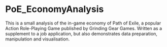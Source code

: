 # PoE_EconomyAnalysis
This is a small analysis of the in-game economy of Path of Exile, a popular Action Role-Playing Game published by Grinding Gear Games.
Written as a supplement to a job application, but also demonstrates data preparation, manipulation and visualisation.
